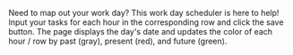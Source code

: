 Need to map out your work day? This work day scheduler is here to help! Input your tasks for each hour in the corresponding row and click the save button. The page displays the day's date and updates the color of each hour / row by past (gray), present (red), and future (green).
